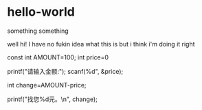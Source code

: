 # hello-world
something something

well hi! I have no fukin idea what this is but i think i'm doing it right 

const int AMOUNT=100;
int price=0

printf("请输入金额:");
scanf(%d", &price);

int change=AMOUNT-price;

printf("找您%d元。\n", change);
